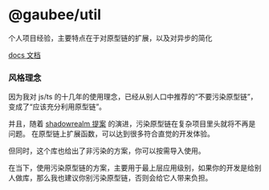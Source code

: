 # @gaubee/util

个人项目经验，主要特点在于对原型链的扩展，以及对异步的简化

[docs 文档](https://jsr.io/@dweb/gaubee-util/doc)

### 风格理念

因为我对 js/ts 的十几年的使用理念，已经从别人口中推荐的“不要污染原型链”，变成了“应该充分利用原型链”。

并且，随着 [shadowrealm 提案](https://github.com/tc39/proposal-shadowrealm) 的演进，污染原型链在复杂项目里头就将不再是问题。
在原型链上扩展函数，可以达到很多符合直觉的开发体验。

但同时，这个库也给出了非污染的方案，你可以按需导入使用。

在当下，使用污染原型链的方案，主要用于最上层应用级别，如果你的开发是给别人做库，那么我也建议你别污染原型链，否则会给它人带来负担。
